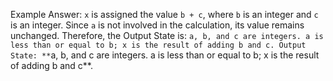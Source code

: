 Example Answer:
`x` is assigned the value `b + c`, where `b` is an integer and `c` is an integer. Since `a` is not involved in the calculation, its value remains unchanged. Therefore, the Output State is: `a, b, and c are integers. a is less than or equal to b; x is the result of adding b and c.
Output State: **`a, b, and c are integers. a is less than or equal to b; x is the result of adding b and c**.
